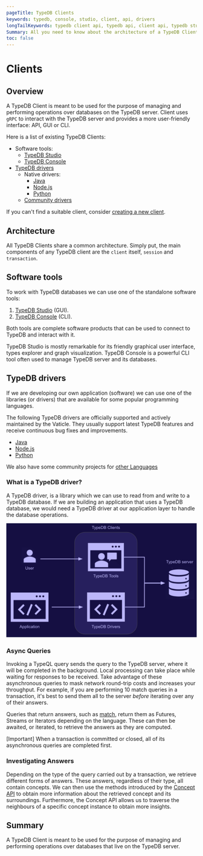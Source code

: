 ```yaml
---
pageTitle: TypeDB Clients
keywords: typedb, console, studio, client, api, drivers
longTailKeywords: typedb client api, typedb api, client api, typedb studio, typedb console
Summary: All you need to know about the architecture of a TypeDB Client.
toc: false
---
```


# Clients

## Overview

A TypeDB Client is meant to be used for the purpose of managing and performing operations over 
databases on the TypeDB server. Client uses `gRPC` to interact with the TypeDB server and provides a more user-friendly 
interface: API, GUI or CLI.

Here is a list of existing TypeDB Clients:

- Software tools:
  - [TypeDB Studio](04a-studio.md)
  - [TypeDB Console](04b-console.md)
- [TypeDB drivers](#typedb-drivers)
  - Native drivers:
    - [Java](04c-java.md)
    - [Node.js](04e-nodejs.md)
    - [Python](04d-python.md)
  - [Community drivers](04f-other-languages.md)

If you can't find a suitable client, consider [creating a new client](04g-new-client.md).

## Architecture
All TypeDB Clients share a common architecture. Simply put, the main components of any TypeDB client are the `client`
itself, `session` and `transaction`.

## Software tools

To work with TypeDB databases we can use one of the standalone software tools:

1. [TypeDB Studio](04a-studio.md) (GUI).
2. [TypeDB Console](04b-console.md) (CLI).

Both tools are complete software products that can be used to connect to TypeDB and interact with it.

TypeDB Studio is mostly remarkable for its friendly graphical user interface, types explorer and graph visualization.
TypeDB Console is a powerful CLI tool often used to manage TypeDB server and its databases.

## TypeDB drivers

If we are developing our own application (software) we can use one of the libraries (or drivers) that are available for 
some popular programming languages.

The following TypeDB drivers are officially supported and actively maintained by the Vaticle. They 
usually support latest TypeDB features and receive continuous bug fixes and improvements.

- [Java](04c-java.md)
- [Node.js](04e-nodejs.md)
- [Python](04d-python.md)

We also have some community projects for [other Languages](04f-other-languages.md)

### What is a TypeDB driver?

A TypeDB driver, is a library which we can use to read from and write to a TypeDB database. If we are building an 
application that uses a TypeDB database, we would need a TypeDB driver at our application layer to handle the
database operations.

![Structure of a TypeDB Client Application](../../images/client-api/client-server-comms.png)

### Async Queries

Invoking a TypeQL query sends the query to the TypeDB server, where it will be completed in the background. Local 
processing can take place while waiting for responses to be received. Take advantage of these asynchronous queries to 
mask network round-trip costs and increases your throughput. For example, if you are performing 10 match queries in a 
transaction, it's best to send them all to the server _before_ iterating over any of their answers.

Queries that return answers, such as [match](../11-query/01-match-clause.md), return them as Futures, Streams or 
Iterators depending on the language. These can then be awaited, or iterated, to retrieve the answers as they are 
computed.

<div class="note">
[Important]
When a transaction is committed or closed, all of its asynchronous queries are completed first.
</div>

### Investigating Answers

Depending on the type of the query carried out by a transaction, we retrieve different forms of answers. These answers, 
regardless of their type, all contain concepts. We can then use the methods introduced by the 
[Concept API](../../04-concept-api/00-overview.md) to obtain more information about the retrieved concept and its 
surroundings. Furthermore, the Concept API allows us to traverse the neighbours of a specific concept instance to obtain 
more insights.

## Summary

A TypeDB Client is meant to be used for the purpose of managing and performing operations over databases that live on 
the TypeDB server.
